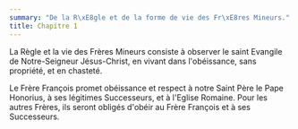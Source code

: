```yaml
---
summary: "De la R\xE8gle et de la forme de vie des Fr\xE8res Mineurs."
title: Chapitre 1
---
```




La Règle et la vie des Frères Mineurs consiste à observer le saint Evangile de Notre-Seigneur Jésus-Christ, en vivant dans l'obéissance, sans propriété, et en chasteté.

Le Frère François promet obéissance et respect à notre Saint Père le Pape Honorius, à ses légitimes Successeurs, et à l'Eglise Romaine. Pour les autres Frères, ils seront obligés d'obéir au Frère François et à ses Successeurs.
